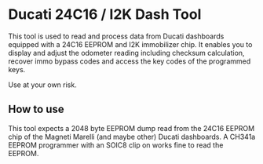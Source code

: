 # Ducati 24C16 / I2K Dash Tool
This tool is used to read and process data from Ducati dashboards equipped with a 24C16 EEPROM and I2K immobilizer chip. It enables you to display and adjust the odometer reading including checksum calculation, recover immo bypass codes and access the key codes of the programmed keys.

Use at your own risk.

## How to use
This tool expects a 2048 byte EEPROM dump read from the 24C16 EEPROM chip of the Magneti Marelli (and maybe other) Ducati dashboards. A CH341a EEPROM programmer with an SOIC8 clip on works fine to read the EEPROM.